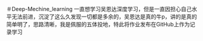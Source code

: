 ＃Deep-Mechine_learning
一直想学习吴恩达深度学习，但是一直因担心自己水平无法前进，沉淀了这么久发现一切都是多余的，吴恩达是真的牛p，讲的是真的简单明了，思路清晰，我是佩服的五体投地，特此将作业发布在GitHub上作为记录学习
